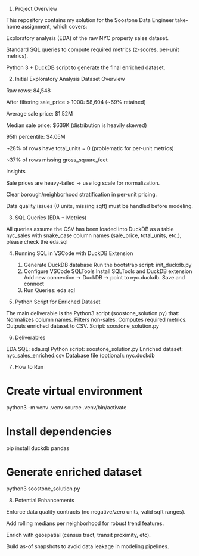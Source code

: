 1. Project Overview

This repository contains my solution for the Soostone Data Engineer take-home assignment, which covers:

Exploratory analysis (EDA) of the raw NYC property sales dataset.

Standard SQL queries to compute required metrics (z-scores, per-unit metrics).

Python 3 + DuckDB script to generate the final enriched dataset.

2. Initial Exploratory Analysis
Dataset Overview

Raw rows: 84,548

After filtering sale_price > 1000: 58,604 (~69% retained)

Average sale price: $1.52M

Median sale price: $639K (distribution is heavily skewed)

95th percentile: $4.05M

~28% of rows have total_units = 0 (problematic for per-unit metrics)

~37% of rows missing gross_square_feet

Insights

Sale prices are heavy-tailed → use log scale for normalization.

Clear borough/neighborhood stratification in per-unit pricing.

Data quality issues (0 units, missing sqft) must be handled before modeling.

3. SQL Queries (EDA + Metrics)

All queries assume the CSV has been loaded into DuckDB as a table nyc_sales with snake_case column names (sale_price, total_units, etc.), please check the eda.sql

4. Running SQL in VSCode with DuckDB Extension

    1. Generate DuckDB database
    Run the bootstrap script: init_duckdb.py
    2. Configure VSCode SQLTools
    Install SQLTools and DuckDB extension
    Add new connection → DuckDB → point to nyc.duckdb.
    Save and connect
    3. Run Queries: eda.sql

5. Python Script for Enriched Dataset

The main deliverable is the Python3 script (soostone_solution.py) that:
Normalizes column names.
Filters non-sales.
Computes required metrics.
Outputs enriched dataset to CSV.
Script: soostone_solution.py

6. Deliverables

EDA SQL: eda.sql
Python script: soostone_solution.py
Enriched dataset: nyc_sales_enriched.csv
Database file (optional): nyc.duckdb

7. How to Run
# Create virtual environment
python3 -m venv .venv
source .venv/bin/activate

# Install dependencies
pip install duckdb pandas

# Generate enriched dataset
python3 soostone_solution.py

8. Potential Enhancements

Enforce data quality contracts (no negative/zero units, valid sqft ranges).

Add rolling medians per neighborhood for robust trend features.

Enrich with geospatial (census tract, transit proximity, etc).

Build as-of snapshots to avoid data leakage in modeling pipelines.

